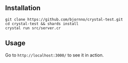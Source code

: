 
## Installation

```
git clone https://github.com/bjornno/crystal-test.git
cd crystal-test && shards install
crystal run src/server.cr
```

## Usage

Go to `http://localhost:3000/` to see it in action.
